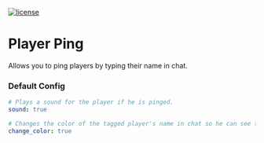 [![license](https://img.shields.io/github/license/mashape/apistatus.svg) ](LICENSE)

# Player Ping
Allows you to ping players by typing their name in chat.

### Default Config
```yaml
# Plays a sound for the player if he is pinged.
sound: true

# Changes the color of the tagged player's name in chat so he can see that hs is pinged
change_color: true
```
